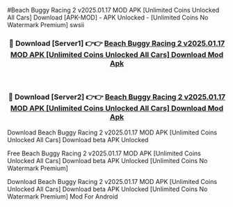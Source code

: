 #Beach Buggy Racing 2 v2025.01.17 MOD APK [Unlimited Coins Unlocked All Cars] Download [APK-MOD] - APK Unlocked - [Unlimited Coins No Watermark Premium] swsii



<div align="center">

<h3>🔴 Download [Server1] 👉👉 <a href="https://momento.my/?title=Beach_Buggy_Racing_2_v2025.01.17_MOD_APK_[Unlimited_Coins_Unlocked_All_Cars]_Download">Beach Buggy Racing 2 v2025.01.17 MOD APK [Unlimited Coins Unlocked All Cars] Download Mod Apk</a></h3><br>

<h3>🔴 Download [Server2] 👉👉 <a href="https://momento.my/?title=Beach_Buggy_Racing_2_v2025.01.17_MOD_APK_[Unlimited_Coins_Unlocked_All_Cars]_Download">Beach Buggy Racing 2 v2025.01.17 MOD APK [Unlimited Coins Unlocked All Cars] Download Mod Apk</a></h3>
</div>



Download Beach Buggy Racing 2 v2025.01.17 MOD APK [Unlimited Coins Unlocked All Cars] Download beta APK Unlocked

Free Beach Buggy Racing 2 v2025.01.17 MOD APK [Unlimited Coins Unlocked All Cars] Download beta APK Unlocked [Unlimited Coins No Watermark Premium]

Download Beach Buggy Racing 2 v2025.01.17 MOD APK [Unlimited Coins Unlocked All Cars] Download beta APK Unlocked [Unlimited Coins No Watermark Premium] Mod For Android
